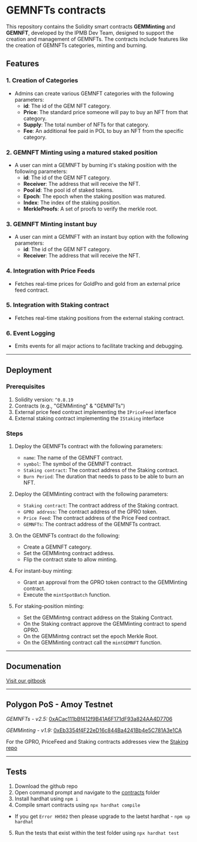 # GEMNFTs contracts

This repository contains the Solidity smart contracts **GEMMinting** and **GEMNFT**, developed by the IPMB Dev Team, designed to support the creation and management of GEMNFTs. The contracts include features like the creation of GEMNFTs categories, minting and burning. 

## Features

### 1. **Creation of Categories**
- Admins can create various GEMNFT categories with the following parameters:
  - **id**: The id of the GEM NFT category.
  - **Price**: The standard price someone will pay to buy an NFT from that category.
  - **Supply**: The total number of NFTs for that category.
  - **Fee**: An additional fee paid in POL to buy an NFT from the specific category.

### 2. **GEMNFT Minting using a matured staked position**
- A user can mint a GEMNFT by burning it's staking position with the following parameters:
  - **id**: The id of the GEM NFT category.
  - **Receiver**: The address that will receive the NFT.
  - **Pool id**: The pool id of staked tokens.
  - **Epoch**: The epoch when the staking position was matured.
  - **Index**: The index of the staking position.
  - **MerkleProofs**: A set of proofs to verify the merkle root.
 
### 3. **GEMNFT Minting instant buy**
- A user can mint a GEMNFT with an instant buy option with the following parameters:
  - **id**: The id of the GEM NFT category.
  - **Receiver**: The address that will receive the NFT.

### 4. **Integration with Price Feeds**
- Fetches real-time prices for GoldPro and gold from an external price feed contract.

### 5. **Integration with Staking contract**
- Fetches real-time staking positions from the external staking contract.

### 6. **Event Logging**
- Emits events for all major actions to facilitate tracking and debugging.

---

## Deployment

### Prerequisites
1. Solidity version: `^0.8.19`
2. Contracts (e.g., "GEMMinting" & "GEMNFTs")
3. External price feed contract implementing the `IPriceFeed` interface
4. External staking contract implementing the `IStaking` interface

### Steps
1. Deploy the GEMNFTs contract with the following parameters:
   - `name`: The name of the GEMNFT contract.
   - `symbol`: The symbol of the GEMNFT contract.
   - `Staking contract`: The contract address of the Staking contract.
   - `Burn Period`: The duration that needs to pass to be able to burn an NFT.
  
2. Deploy the GEMMinting contract with the following parameters:
   - `Staking contract`: The contract address of the Staking contract.
   - `GPRO address`: The contract address of the GPRO token.
   - `Price Feed`: The contract address of the Price Feed contract.
   - `GEMNFTs`: The contract address of the GEMNFTs contract.

3. On the GEMNFTs contract do the following:
   - Create a GEMNFT category.
   - Set the GEMMintng contract address.
   - Flip the contract state to allow minting.
   
4. For instant-buy minting:
   - Grant an approval from the GPRO token contract to the GEMMinting contract.
   - Execute the `mintSpotBatch` function.
  
5. For staking-position minting:
   - Set the GEMMintng contract address on the Staking Contract.
   - On the Staking contract approve the GEMMinting contract to spend GPRO.
   - On the GEMMintng contract set the epoch Merkle Root.
   - On the GEMMinting contract call the `mintGEMNFT` function.

---

## Documenation

[Visit our gitbook](https://ipmb.gitbook.io/contracts)

---

## Polygon PoS - Amoy Testnet

*GEMNFTs - v2.5:* [0xACac111bBf412f9B41A6F171dF93a824AA4D7706](https://amoy.polygonscan.com/address/0xACac111bBf412f9B41A6F171dF93a824AA4D7706)

*GEMMinting - v1.9:* [0xEb3354f4F22eD16c844Ba4241Bb4e5C781A3e1CA](https://amoy.polygonscan.com/address/0xEb3354f4F22eD16c844Ba4241Bb4e5C781A3e1CA)

For the GPRO, PriceFeed and Staking contracts addresses view the [Staking repo](https://github.com/IpmbOfficial/IPMB-staking-contracts)

---

## Tests

1. Download the github repo
2. Open command prompt and navigate to the [contracts](https://github.com/IpmbOfficial/IPMB-GEM-contracts/tree/main/contracts) folder
3. Install hardhat using `npm i`
4. Compile smart contracts using `npx hardhat compile`
  - If you get `Error HH502` then please upgrade to the laetst hardhat - `npm up hardhat`
5. Run the tests that exist within the test folder using `npx hardhat test`

